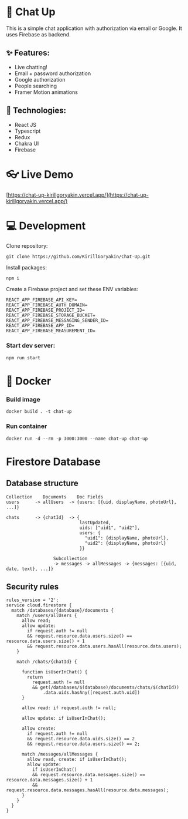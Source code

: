 
# 💬 Chat Up
This is a simple chat application with authorization via email or Google. It uses Firebase as backend.

## ✨ Features:
- Live chatting!
- Email + password authorization
- Google authorization
- People searching
- Framer Motion animations

## 🔧 Technologies:
- React JS
- Typescript
- Redux
- Chakra UI
- Firebase

# 👓 Live Demo
[https://chat-up-kirillgoryakin.vercel.app/](https://chat-up-kirillgoryakin.vercel.app/)

# 💻 Development
Clone repository:
```
git clone https://github.com/KirillGoryakin/Chat-Up.git
```
Install packages:
```
npm i
```
Create a Firebase project and set these ENV variables:
```
REACT_APP_FIREBASE_API_KEY=
REACT_APP_FIREBASE_AUTH_DOMAIN=
REACT_APP_FIREBASE_PROJECT_ID=
REACT_APP_FIREBASE_STORAGE_BUCKET=
REACT_APP_FIREBASE_MESSAGING_SENDER_ID=
REACT_APP_FIREBASE_APP_ID=
REACT_APP_FIREBASE_MEASUREMENT_ID=
```
### Start dev server:
```
npm run start
```

# 🐳 Docker
### Build image
```
docker build . -t chat-up
```
### Run container
```
docker run -d --rm -p 3000:3000 --name chat-up chat-up
```

# Firestore Database
## Database structure
```
Collection    Documents    Doc Fields
users      -> allUsers  -> {users: [{uid, displayName, photoUrl}, ...]}

chats      -> {chatId}  -> {
                            lastUpdated,
                            uids: ["uid1", "uid2"],
                            users: {
                              "uid1": {displayName, photoUrl},
                              "uid2": {displayName, photoUrl}
                            }}

                  Subcollection
                  -> messages -> allMessages -> {messages: [{uid, date, text}, ...]}
```

## Security rules
```
rules_version = '2';
service cloud.firestore {
  match /databases/{database}/documents {
    match /users/allUsers {
      allow read;
      allow update:
        if request.auth != null
        && request.resource.data.users.size() == resource.data.users.size() + 1
        && request.resource.data.users.hasAll(resource.data.users);
    }
  
    match /chats/{chatId} {
    
      function isUserInChat() {
        return
          request.auth != null
          && get(/databases/$(database)/documents/chats/$(chatId))
              .data.uids.hasAny([request.auth.uid])
      }
    
      allow read: if request.auth != null;
    
      allow update: if isUserInChat();
    
      allow create:
        if request.auth != null
        && request.resource.data.uids.size() == 2
        && request.resource.data.users.size() == 2;
      
      match /messages/allMessages {
        allow read, create: if isUserInChat();
        allow update:
          if isUserInChat()
          && request.resource.data.messages.size() == resource.data.messages.size() + 1
          && request.resource.data.messages.hasAll(resource.data.messages);
      }
    }
  }
}
```